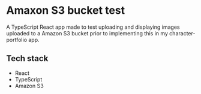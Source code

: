 # Amaxon S3 bucket test

A TypeScript React app made to test uploading and displaying images uploaded to a Amazon S3 bucket prior to implementing this in my character-portfolio app. 

## Tech stack

- React
- TypeScript
- Amazon S3
